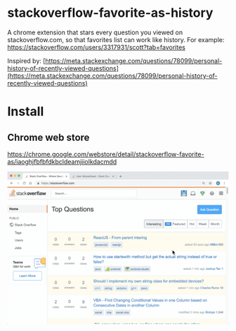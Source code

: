# stackoverflow-favorite-as-history
A chrome extension that stars every question you viewed on stackoverflow.com, so that favorites list can work like history. For example: https://stackoverflow.com/users/3317931/scott?tab=favorites

Inspired by: [https://meta.stackexchange.com/questions/78099/personal-history-of-recently-viewed-questions](https://meta.stackexchange.com/questions/78099/personal-history-of-recently-viewed-questions)

# Install

## Chrome web store
https://chrome.google.com/webstore/detail/stackoverflow-favorite-as/iaoghjfbfbfdkbcldeamjiiolkdacmdd

![](images/demo.gif)
